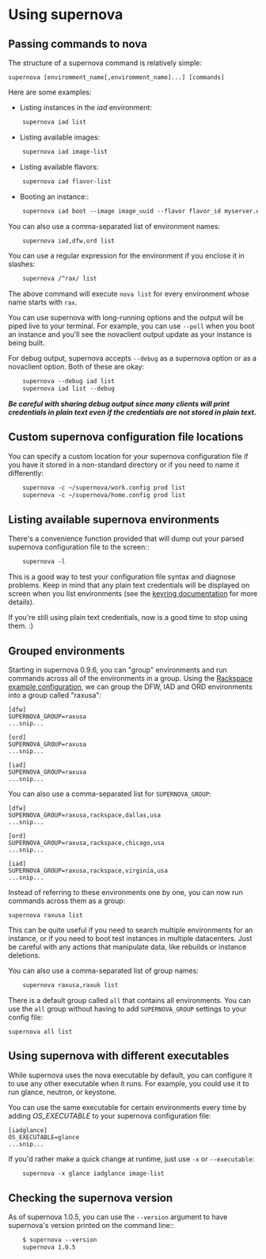 # Using supernova

## Passing commands to nova

The structure of a supernova command is relatively simple:

    supernova [enviromment_name[,enviromment_name]...] [commands]

Here are some examples:

*  Listing instances in the *iad* environment:

```html
    supernova iad list
```

* Listing available images:

```html
    supernova iad image-list
```

* Listing available flavors:

```html
    supernova iad flavor-list
```

* Booting an instance::

```html
    supernova iad boot --image image_uuid --flavor flavor_id myserver.example.com
```

You can also use a comma-separated list of environment names:

```html
    supernova iad,dfw,ord list
```

You can use a regular expression for the environment if you enclose it
in slashes:

```html
    supernova /^rax/ list
```

The above command will execute `nova list` for every environment whose
name starts with `rax`.

You can use supernova with long-running options and the output will be piped live to your terminal.  For example, you can use `--poll` when you boot an instance and you'll see the novaclient output update as your instance is being built.

For debug output, supernova accepts `--debug` as a supernova option or as a novaclient option.  Both of these are okay:

```html
    supernova --debug iad list
    supernova iad list --debug
```

***Be careful with sharing debug output since many clients will print credentials in plain text even if the credentials are not stored in plain text.***

## Custom supernova configuration file locations
You can specify a custom location for your supernova configuration file if you have it stored in a non-standard directory or if you need to name it differently:

```html
    supernova -c ~/supernova/work.config prod list
    supernova -c ~/supernova/home.config prod list
```

## Listing available supernova environments

There's a convenience function provided that will dump out your parsed supernova configuration file to the screen::

```html
    supernova -l
```

This is a good way to test your configuration file syntax and diagnose problems.  Keep in mind that any plain text credentials will be displayed on screen when you list environments (see the [keyring documentation](configuring) for more details).

If you're still using plain text credentials, now is a good time to stop using them. :)

## Grouped environments

Starting in supernova 0.9.6, you can "group" environments and run commands across all of the environments in a group.  Using the [Rackspace example configuration](http://bit.ly/raxsupernova), we can group the DFW, IAD and ORD environments into a group called "raxusa":

    [dfw]
    SUPERNOVA_GROUP=raxusa
    ...snip...

    [ord]
    SUPERNOVA_GROUP=raxusa
    ...snip...

    [iad]
    SUPERNOVA_GROUP=raxusa
    ...snip...

You can also use a comma-separated list for `SUPERNOVA_GROUP`:

    [dfw]
    SUPERNOVA_GROUP=raxusa,rackspace,dallas,usa
    ...snip...

    [ord]
    SUPERNOVA_GROUP=raxusa,rackspace,chicago,usa
    ...snip...

    [iad]
    SUPERNOVA_GROUP=raxusa,rackspace,virginia,usa
    ...snip...

Instead of referring to these environments one by one, you can now run commands across them as a group:

    supernova raxusa list

This can be quite useful if you need to search multiple environments for an instance, or if you need to boot test instances in multiple datacenters.  Just be careful with any actions that manipulate data, like rebuilds or instance deletions.

You can also use a comma-separated list of group names:

```html
    supernova raxusa,raxuk list
```

There is a default group called `all` that contains all environments.
You can use the `all` group without having to add `SUPERNOVA_GROUP`
settings to your config file:

    supernova all list

## Using supernova with different executables

While supernova uses the nova executable by default, you can configure it to use any other executable when it runs.  For example, you could use it to run glance, neutron, or keystone.

You can use the same executable for certain environments every time by adding *OS_EXECUTABLE* to your supernova configuration file:

    [iadglance]
    OS_EXECUTABLE=glance
    ...snip...

If you'd rather make a quick change at runtime, just use `-x` or `--executable`:

```html
    supernova -x glance iadglance image-list
```

Checking the supernova version
------------------------------

As of supernova 1.0.5, you can use the `--version` argument to have supernova's version printed on the command line::

```html
    $ supernova --version
    supernova 1.0.5
```
